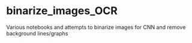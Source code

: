 # binarize_images_OCR
Various notebooks and attempts to binarize images for CNN and remove background lines/graphs
